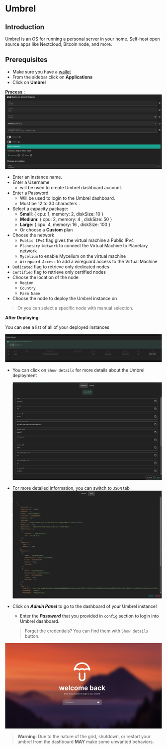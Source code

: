 <h1> Umbrel </h1>

## Introduction

[Umbrel](https://umbrel.com/) is an OS for running a personal server in your home. Self-host open source apps like Nextcloud, Bitcoin node, and more.

## Prerequisites

- Make sure you have a [wallet](../wallet_connector.md)
- From the sidebar click on **Applications**
- Click on **Umbrel**
  
**Process** :
![Config](./img/solutions_umbrel.png)

- Enter an instance name.
- Enter a Username
  - will be used to create Umbrel dashboard account.
- Enter a Password
  - Will be used to login to the Umbrel dashboard.
  - Must be 12 to 30 characters .
- Select a capacity package:
  - **Small**: { cpu: 1, memory: 2, diskSize: 10 }
  - **Medium**: { cpu: 2, memory: 4 , diskSize: 50 }
  - **Large**: { cpu: 4, memory: 16 , diskSize: 100 }
  - Or choose a **Custom** plan
- Choose the network
  - `Public IPv4` flag gives the virtual machine a Public IPv4
  - `Planetary Network` to connect the Virtual Machine to Planetary network
  - `Mycelium` to enable Mycelium on the virtual machine
  - `Wireguard Access` to add a wireguard access to the Virtual Machine
- `Dedicated` flag to retrieve only dedicated nodes 
- `Certified` flag to retrieve only certified nodes 
- Choose the location of the node
   - `Region`
   - `Country`
   - `Farm Name`
- Choose the node to deploy the Umbrel instance on
> Or you can select a specific node with manual selection.

**After Deploying**:

You can see a list of all of your deployed instances

![ ](./img/umbrel2.png)

- You can click on `Show details` for more details about the Umbrel deployment
  
    ![ ](./img/umbrel3.png)

- For more detailed information, you can switch to `JSON` tab
    ![ ](./img/umbrel4.png)

- Click on ***Admin Panel*** to go to the dashboard of your Umbrel instance!
  - Enter the ***Password*** that you provided in `config` section to login into Umbrel dashboard.
  > Forget the credentials? You can find them with `Show details` button.

![ ](./img/umbrel5.png)

> **Warning**: Due to the nature of the grid, shutdown, or restart your umbrel from the dashboard **MAY** make some unwanted behaviors.
